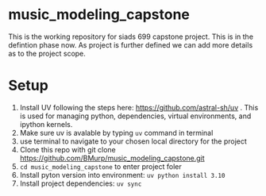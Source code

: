 # music_modeling_capstone
This is the working repository for siads 699 capstone project. This is in the defintion phase now. As project is further defined we can add more details as to the project scope.

# Setup 
1. Install UV following the steps here: https://github.com/astral-sh/uv . This is used for managing python, dependencies, virtual environments, and ipython kernels.
2. Make sure uv is avalable by typing `uv` command in terminal 
3. use terminal to navigate to your chosen local directory for the project 
4. Clone this repo with git clone https://github.com/BMurp/music_modeling_capstone.git
5. `cd music_modeling_capstone` to enter project foler 
6. Install pyton version into environment: `uv python install 3.10`
7. Install project dependencies: `uv sync`
